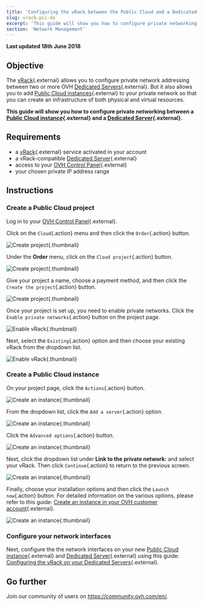 ```yaml
---
title: 'Configuring the vRack between the Public Cloud and a Dedicated Server'
slug: vrack-pci-ds
excerpt: 'This guide will show you how to configure private networking between a Public Cloud instance and a Dedicated Server.'
section: 'Network Management'
---
```


**Last updated 18th June 2018**

## Objective

The [vRack](https://www.ovh.co.uk/solutions/vrack/){.external} allows you to configure private network addressing between two or more OVH [Dedicated Servers](https://www.ovh.co.uk/dedicated_servers/){.external}. But it also allows you to add [Public Cloud instances](https://www.ovh.co.uk/public-cloud/instances/){.external} to your private network so that you can create an infrastructure of both physical and virtual resources.

**This guide will show you how to configure private networking between a [Public Cloud instance](https://www.ovh.co.uk/public-cloud/instances/){.external} and a [Dedicated Server](https://www.ovh.co.uk/dedicated_servers/){.external}.**


## Requirements

* a [vRack](https://www.ovh.co.uk/solutions/vrack/){.external} service activated in your account
* a vRack-compatible [Dedicated Server](https://www.ovh.co.uk/dedicated_servers/){.external}
* access to your [OVH Control Panel](https://www.ovh.com/auth/?action=gotomanager){.external}
* your chosen private IP address range


## Instructions

### Create a Public Cloud project

Log in to your [OVH Control Panel](https://www.ovh.com/auth/?action=gotomanager){.external}.

Click on the `Cloud`{.action} menu and then click the `Order`{.action} button.

![Create project](images/pci-project-01.png){.thumbnail}

Under the **Order** menu, click on the `Cloud project`{.action} button.

![Create project](images/pci-project-02.png){.thumbnail}

Give your project a name, choose a payment method, and then click the `Create the project`{.action} button.

![Create project](images/pci-project-03.png){.thumbnail}

Once your project is set up, you need to enable private networks. Click the `Enable private networks`{.action} button on the project page.

![Enable vRack](images/pci-vrack-01.png){.thumbnail}

Next, select the `Existing`{.action} option and then choose your existing vRack from the dropdown list.

![Enable vRack](images/pci-vrack-02.png){.thumbnail}


### Create a Public Cloud instance

On your project page, click the `Actions`{.action} button.

![Create an instance](images/pci-01.png){.thumbnail}

From the dropdown list, click the `Add a server`{.action} option.

![Create an instance](images/pci-02.png){.thumbnail}

Click the `Advanced options`{.action} button.

![Create an instance](images/pci-03.png){.thumbnail}

Next, click the dropdown list under **Link to the private network:** and select your vRack. Then click `Continue`{.action} to return to the previous screen.

![Create an instance](images/pci-04.png){.thumbnail}

Finally, choose your installation options and then click the `Launch now`{.action} button. For detailed information on the various options, please refer to this guide: [Create an instance in your OVH customer account](https://docs.ovh.com/gb/en/public-cloud/create_an_instance_in_your_ovh_customer_account/){.external}.

![Create an instance](images/pci-05.png){.thumbnail}


### Configure your network interfaces

Next, configure the the network interfaces on your new [Public Cloud instance](https://www.ovh.co.uk/public-cloud/instances/){.external} and [Dedicated Server](https://www.ovh.co.uk/dedicated_servers/){.external} using this guide: [Configuring the vRack on your Dedicated Servers](https://docs.ovh.com/gb/en/dedicated/configuring-vrack-on-dedicated-servers/){.external}.


## Go further

Join our community of users on <https://community.ovh.com/en/>.